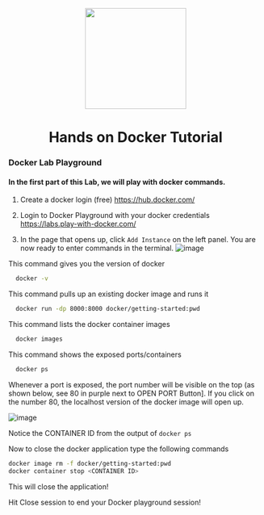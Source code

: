<p align = "center" draggable=”false” ><img src="https://user-images.githubusercontent.com/37101144/161836199-fdb0219d-0361-4988-bf26-48b0fad160a3.png"
     width="200px"
     height="auto"/>
</p>


# <h1 align="center" id="heading">Hands on Docker Tutorial</h1>


### Docker Lab Playground

#### In the first part of this Lab, we will play with docker commands.

1. Create a docker login (free)
https://hub.docker.com/

2. Login to Docker Playground with your docker credentials
https://labs.play-with-docker.com/

3. In the page that opens up, click `Add Instance` on the left panel. You are now ready to enter commands in the terminal.
![image](https://user-images.githubusercontent.com/37101144/166613197-5838cc5b-e9a0-4de7-a25b-0093bd72f03d.png)


This command gives you the version of docker
``` bash
  docker -v
```

This command pulls up an existing docker image and runs it
``` bash
  docker run -dp 8000:8000 docker/getting-started:pwd
```

This command lists the docker container images
``` bash
  docker images
```

This command shows the exposed ports/containers
``` bash
  docker ps
```

Whenever a port is exposed, the port number will be visible on the top (as shown below, see 80 in purple next to OPEN PORT Button]. If you click on the number 80, the localhost version of the docker image will open up.

![image](https://user-images.githubusercontent.com/37101144/166613213-76bd39df-5614-4bcc-ab85-459a02faca9f.png)


Notice the CONTAINER ID from the output of `docker ps`

Now to close the docker application type the following commands

``` bash
docker image rm -f docker/getting-started:pwd
docker container stop <CONTAINER ID>
```

This will close the application!

Hit Close session to end your Docker playground session!
